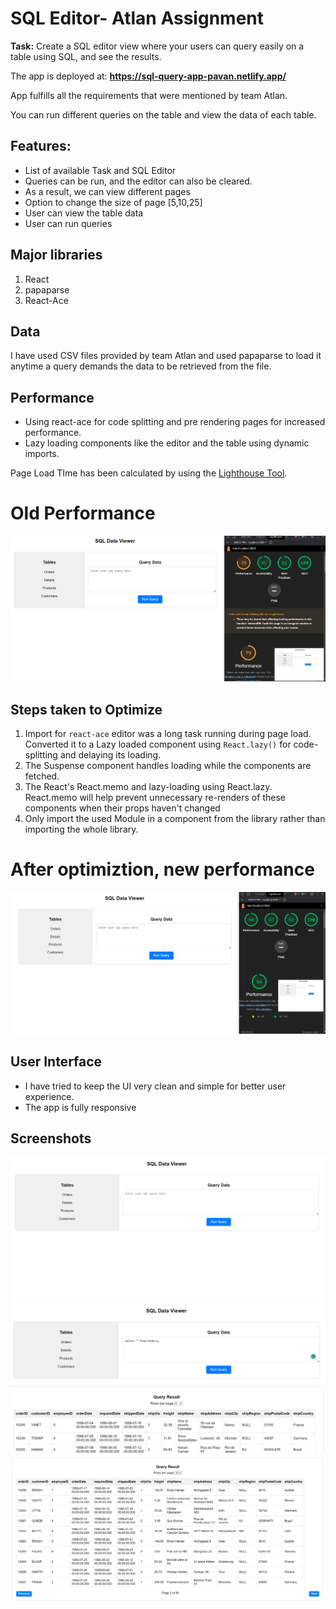 # SQL Editor- Atlan Assignment

**Task:** Create a SQL editor view where your users can query easily on a table using SQL, and see the results.

The app is deployed at: **https://sql-query-app-pavan.netlify.app/**

App fulfills all the requirements that were mentioned by team Atlan.

You can run different queries on the table and view the data of each table.

## Features:

- List of available Task and SQL Editor
- Queries can be run, and the editor can also be cleared.
- As a result, we can view different pages
- Option to change the size of page [5,10,25]
- User can view the table data
- User can run queries

## Major libraries

1. React
2. papaparse
3. React-Ace

## Data

I have used CSV files provided by team Atlan and used papaparse to load it anytime a query demands the data to be retrieved from the file.


## Performance

- Using react-ace for code splitting and pre rendering pages for increased performance.
- Lazy loading components like the editor and the table using dynamic imports.

Page Load TIme has been calculated by using the [Lighthouse Tool](https://developers.google.com/web/tools/lighthouse).

# Old Performance

![Lighthouse performance score](./src/Images/OldPerformance.png)

## Steps taken to Optimize

1. Import for `react-ace` editor was a long task running during page load. Converted it to a Lazy loaded component using `React.lazy()` for code-splitting and delaying its loading.
2. The Suspense component handles loading while the components are fetched.
3. The React's React.memo and lazy-loading using React.lazy. React.memo will help prevent unnecessary re-renders of these components when their props haven't changed
4. Only import the used Module in a component from the library rather than importing the whole library.

# After optimiztion, new performance

![Lighthouse performance score](./src/Images/NewPerformance.png)

## User Interface

- I have tried to keep the UI very clean and simple for better user experience.
- The app is fully responsive

## Screenshots

![Home](./src/Images/Home.png)
![Query](./src/Images/Query.png)
![Result](./src/Images/Result.png)
